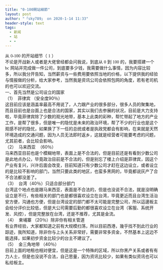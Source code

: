 ```yaml
---
title: "0-100開站細節"
layout: post
author: "「sky789」 on 2020-1-14 11:33"
header-style: text
tags:
  - 新闻
  - 站
  - -
---
```


<head></head>
<body>
 <font face="&amp;quot">从</font>
 <font face="新細明體">0-100</font>
 <font face="&amp;quot">的开站细节（</font>
 <font face="新細明體">1</font>
 <font face="&amp;quot">）</font>
 <br> 
 <font face="&amp;quot">不论是开战新人或者是大佬曾经都会问我说，到底从</font>
 <font face="新細明體">0</font>
 <font face="&amp;quot">到</font>
 <font face="新細明體">100</font>
 <font face="&amp;quot">的，我要搭建一个</font>
 <font face="新細明體">bc</font>
 <font face="&amp;quot">网站并完成做一件公司，到底要多少钱，我需要做什么事情，因为内容比较多，所以我分开告知，当然薪资与一些费用要依照当地的价格，以下提供我的经验与情报做的分析，给大家参考，当然我是资讯公司会依照包网的角度，若有老司机的也可以欢迎交流。</font>
 <br> 
 <div align="left">
   一、首先当然是公司设立的国家 
 </div> 
 <div align="left">
   （1）&nbsp;&nbsp;菲律宾 （安全度90％）&nbsp;&nbsp; 
 </div>
 <font face="&amp;quot">这目前应该是涵盖率最高不用说了，人力跟产业的很多部分，很多人员的聚集地，而且目前也是台面上也是合法的国家，其实以我们去参展的状况，目前是大力支持啦，毕竟菲律宾除了少数的观光地带，基本上此类的彩种，帮忙带起了地方的产业工作，是帮了很多，但是唯一的隐忧是未来的政治环境，帮了不少的行业也是这个观感不好的隐忧，如果换了下一任的总统或者是执政党都会有影响，在来就是天然环境造成的交通问题，因为人员无法即时返乡，这就是经营者可能要考虑的问题，尤其前者，会比较会影响。</font>
 <br> 
 <div align="left">
   （2）&nbsp;&nbsp;马来西亚&nbsp;&nbsp;（60％）&nbsp;&nbsp; 
 </div>
 <font face="&amp;quot">马来西亚目前也是个模糊地带，表面上是不合法的，但是目前还是有看到少数公司是此地点办公，毕竟政治目前是不合法的，但是别忘了楼上介绍是菲律宾，因这个产业有复兴，兴许后面会改变，目前知道只有少数公司才赶在这边设立，或者设立的是比较不影响的部门，当然只要此类的地区，也蛮多黑网的，毕竟都说灰产了合不合法都没差了。</font>
 <br> 
 <div align="left">
   （3）&nbsp;&nbsp;台湾（40％）只适合部分部门 
 </div>
 <font face="&amp;quot">台湾这个地点也是跟马来西亚，表面是不合法的，但是也没说不合法，就是没明确设立是不行，有些相关的部门也是都很喜欢设立在台湾，毕竟更近而且台湾生活治安方便，沟通也方便，但是台湾设定的部门都不太可能是完整公司，所以這邊板主会给分评价比较低，但是大公司需要后勤的都很喜欢设立在台湾（客服、系统开发、风控），但是完整放在台湾，还是不推荐，尤其是金流。</font>
 <br> 
 <div align="left">
   （4）&nbsp;&nbsp;柬埔寨 （20％）除非你有相关管道 
 </div>
 <font face="&amp;quot">有业界经验，大家都知道之前有大规模扫荡，所以目前西港，幾乎找不到此行业的踪迹，我所知道，除非你与上头关系非常好，需要非常多资金，不然基本上这边不能选择，如果初步资金比较少的台主不建议了。</font>
 <br> 
 <div align="left">
   （5）&nbsp;&nbsp;金三角地带 （40％） 
 </div>
 <font face="&amp;quot">目前上面的地租也相对便宜，但是这是一个特殊的区域，所以你黑产关系或者有有力人士，但是也没说不合法，自己思量，因为资讯比较少，如果有类似资讯也可以私给板主。</font>
 <br> 
 <br>
</body>



